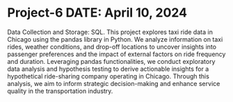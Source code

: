 # Project-6 DATE: April 10, 2024
Data Collection and Storage: SQL.
This project explores taxi ride data in Chicago using the pandas library in Python. We analyze information on taxi rides, weather conditions, and drop-off locations to uncover insights into passenger preferences and the impact of external factors on ride frequency and duration. Leveraging pandas functionalities, we conduct exploratory data analysis and hypothesis testing to derive actionable insights for a hypothetical ride-sharing company operating in Chicago. Through this analysis, we aim to inform strategic decision-making and enhance service quality in the transportation industry.
